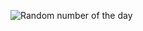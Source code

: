 <p align="left">
  <img src="https://komarev.com/ghpvc/?username=Lu-ni&label=Random+number+of+the+day&color=green" alt="Random number of the day"/>
</p>

<!--
**Lu-ni/Lu-ni** is a ✨ _special_ ✨ repository because its `README.md` (this file) appears on your GitHub profile.

Here are some ideas to get you started:

- 🔭 I’m currently working on ...
- 🌱 I’m currently learning ...
- 👯 I’m looking to collaborate on ...
- 🤔 I’m looking for help with ...
- 💬 Ask me about ...
- 📫 How to reach me: ...
- 😄 Pronouns: ...
- ⚡ Fun fact: ...
-->
